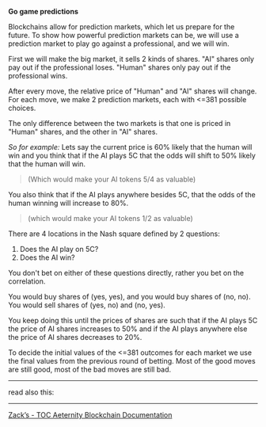**Go game predictions**

Blockchains allow for prediction markets, which let us prepare for the 
future. To show how powerful prediction markets can be, we will use a 
prediction market to play go against a professional, and we will win.

First we will make the big market, it sells 2 kinds of shares. 
"AI" shares only pay out if the professional loses. "Human" shares only 
pay out if the professional wins.

After every move, the relative price of "Human" and "AI" shares will change.
For each move, we make 2 prediction markets, each with <=381 possible choices. 

The only difference between the two markets is that one is priced in 
"Human" shares, and the other in "AI" shares.

_So for example:_ Lets say the current price is 60% likely that the human
will win and you think that if the AI plays 5C that the odds will shift 
to 50% likely that the human will win.

>(Which would make your AI tokens 5/4 as valuable)

You also think that if the AI plays anywhere besides 5C, that the odds 
of the human winning will increase to 80%.

>(which would make your AI tokens 1/2 as valuable)

There are 4 locations in the Nash square defined by 2 questions:
1) Does the AI play on 5C?
2) Does the AI win?

You don't bet on either of these questions directly, rather you bet on 
the correlation.

You would buy shares of (yes, yes), and you would buy shares of (no, no). 
You would sell shares of (yes, no) and (no, yes).

You keep doing this until the prices of shares are such that if the AI 
plays 5C the price of AI shares increases to 50% and if the AI plays 
anywhere else the price of AI shares decreases to 20%.



To decide the initial values of the <=381 outcomes for each market we 
use the final values from the previous round of betting. Most of the 
good moves are still good, most of the bad moves are still bad.

***
read also this:
***
[Zack’s - TOC Aeternity Blockchain Documentation](Zack_Docs_TOC)